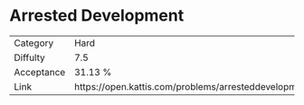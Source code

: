 # Arrested Development

<table>
    <tr>
        <td>Category</td>
        <td>Hard</td>
    </tr>
    <tr>
        <td>Diffulty</td>
        <td>7.5</td>
    </tr>
    <tr>
        <td>Acceptance</td>
        <td>31.13 %</td>
    </tr>
    <tr>
        <td>Link</td>
        <td>https://open.kattis.com/problems/arresteddevelopment</td>
    </tr>
</table>